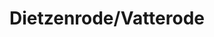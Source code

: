 ---
title: Dietzenrode/Vatterode
url: /dietzenrode-vatterode/
latitude: 51.299
longitude: 10.015
---